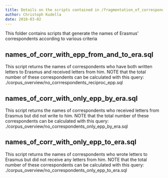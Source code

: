 ```yaml
---
title: Details on the scripts contained in /fragmentation_of_correspondents/
author: Christoph Kudella
date: 2018-03-02
---
```

This folder contains scripts that generate the names of Erasmus' correspondents according to various criteria

## names_of_corr_with_epp_from_and_to_era.sql
This script returns the names of correspondents who have both written letters to Erasmus and received letters from him.
NOTE that the total number of these correspondents can be calculated with this query: ./corpus_overview/no_corrrespondents_reciproc_epp.sql

## names_of_corr_with_only_epp_by_era.sql
This script returns the names of correspondents who received letters from Erasmus but did not write to him.
NOTE that the total number of these correspondents can be calculated with this query: ./corpus_overview/no_correspondents_only_epp_by_era.sql

## names_of_corr_with_only_epp_to_era.sql
This script returns the names of correspondents who wrote letters to Erasmus but did not receive any letters from him.
NOTE that the total number of these correspondents can be calculated with this query: ./corpus_overview/no_correspondents_only_epp_to_era.sql
